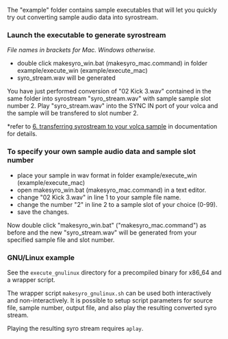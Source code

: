The "example" folder contains sample executables that will let you quickly try
out converting sample audio data into syrostream.

### Launch the executable to generate syrostream
*File names in brackets for Mac. Windows otherwise.*

- double click makesyro_win.bat (makesyro_mac.command) in folder example/execute_win (example/execute_mac)
- syro_stream.wav will be generated

You have just performed conversion of "02 Kick 3.wav" contained in the same folder into syrostream "syro_stream.wav" with sample sample slot number 2. Play "syro_stream.wav" into the SYNC IN port of your volca and the sample will be transfered to slot number 2.

\*refer to [6. transferring syrostream to your volca sample](http://korginc.github.io/volcasample/documentation.html#heading_id_doc_6) in documentation for details.

### To specify your own sample audio data and sample slot number

- place your sample in wav format in folder example/execute_win (example/execute_mac)  
- open makesyro_win.bat (makesyro_mac.command) in a text editor.  
- change "02 Kick 3.wav" in line 1 to your sample file name.  
- change the number "2" in line 2 to a sample slot of your choice (0-99).  
- save the changes.  

Now double click "makesyro_win.bat" ("makesyro_mac.command") as before and the new "syro_stream.wav" will be generated from your specified sample file and slot number.  

### GNU/Linux example

See the `execute_gnulinux` directory for a precompiled binary for x86_64 and a
wrapper script.

The wrapper script `makesyro_gnulinux.sh` can be used both interactively and
non-interactively. It is possible to setup script parameters for source file,
sample number, output file, and also play the resulting converted syro stream.

Playing the resulting syro stream requires `aplay`.
